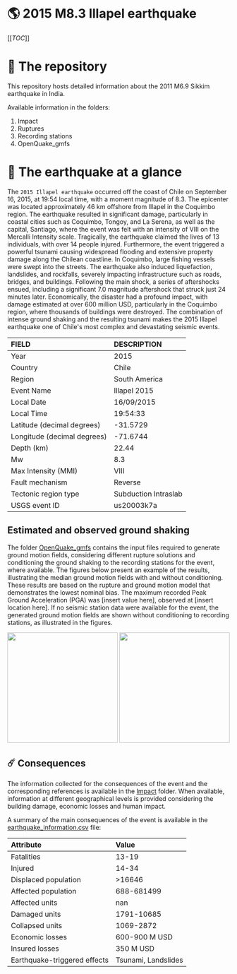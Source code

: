 # 🌎 2015 M8.3 Illapel earthquake
[[_TOC_]]

# 📂 The repository

This repository hosts detailed information about the 2011 M6.9 Sikkim earthquake in India.

Available information in the folders:

1. Impact
2. Ruptures
3. Recording stations
4. OpenQuake_gmfs


# 🚀 The earthquake at a glance 

The `2015 Illapel earthquake` occurred off the coast of Chile on September 16, 2015, at 19:54 local time, with a moment magnitude of 8.3. The epicenter was located approximately 46 km offshore from Illapel in the Coquimbo region. The earthquake resulted in significant damage, particularly in coastal cities such as Coquimbo, Tongoy, and La Serena, as well as the capital, Santiago, where the event was felt with an intensity of VIII on the Mercalli Intensity scale. Tragically, the earthquake claimed the lives of 13 individuals, with over 14 people injured. Furthermore, the event triggered a powerful tsunami causing widespread flooding and extensive property damage along the Chilean coastline. In Coquimbo, large fishing vessels were swept into the streets. The earthquake also induced liquefaction, landslides, and rockfalls, severely impacting infrastructure such as roads, bridges, and buildings. Following the main shock, a series of aftershocks ensued, including a significant 7.0 magnitude aftershock that struck just 24 minutes later. Economically, the disaster had a profound impact, with damage estimated at over 600 million USD, particularly in the Coquimbo region, where thousands of buildings were destroyed. The combination of intense ground shaking and the resulting tsunami makes the 2015 Illapel earthquake one of Chile's most complex and devastating seismic events.

| FIELD | DESCRIPTION |
|:-------|:-------------|
| Year | 2015 |
| Country | Chile |
| Region | South America |
| Event Name | Illapel 2015 |
| Local Date | 16/09/2015 |
| Local Time | 19:54:33 |
| Latitude (decimal degrees) | -31.5729 |
| Longitude (decimal degrees) | -71.6744 |
| Depth (km) | 22.44 |
| Mw | 8.3 |
| Max Intensity (MMI) | VIII |
| Fault mechanism | Reverse |
| Tectonic region type | Subduction Intraslab |
| USGS event ID | us20003k7a |

## Estimated and observed ground shaking

The folder [OpenQuake_gmfs](./OpenQuake_gmfs/) contains the input files required to generate ground motion fields, considering different rupture solutions and conditioning the ground shaking to the recording stations for the event, where available. The figures below present an example of the results, illustrating the median ground motion fields with and without conditioning. These results are based on the rupture and ground motion model that demonstrates the lowest nominal bias. The maximum recorded Peak Ground Acceleration (PGA) was [insert value here], observed at [insert location here]. If no seismic station data were available for the event, the generated ground motion fields are shown without conditioning to recording stations, as illustrated in the figures.

<img src="./OpenQuake_gmfs/median_gmf_stations_none.png" height="250">
<img src="./OpenQuake_gmfs/median_gmf_stations_seismic.png" height="250">

## ☄️ Consequences

The information collected for the consequences of the event and the corresponding references is available in the [Impact](./Impact) folder. When available, information at different geographical levels is provided considering the building damage, economic losses and human impact.

A summary of the main consequences of the event is available in the [earthquake_information.csv](./earthquake_information.csv) file:

| Attribute | Value |
|:-------|:-------------|
| Fatalities | 13-19 |
| Injured | 14-34 |
| Displaced population | >16646 |
| Affected population | 688-681499 |
| Affected units | nan |
| Damaged units | 1791-10685  |
| Collapsed units | 1069-2872  |
| Economic losses | 600-900 M USD |
| Insured losses | 350 M USD |
| Earthquake-triggered effects | Tsunami, Landslides |